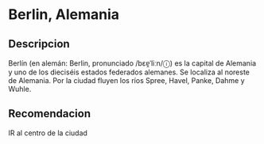 # Berlin, Alemania

## Descripcion 
Berlín (en alemán: Berlin, pronunciado /bɛɐ̯ˈliːn/ⓘ) es la capital de Alemania y uno de los dieciséis estados federados alemanes. Se localiza al noreste de Alemania. Por la ciudad fluyen los ríos Spree, Havel, Panke, Dahme y Wuhle.

## Recomendacion
IR al centro de la ciudad


